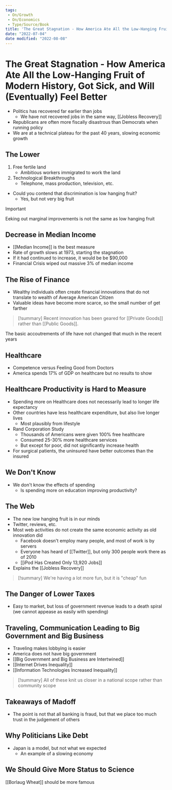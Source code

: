 ```yaml
---
tags:
 - On/Growth
 - On/Economics
 - Type/Source/Book
title: 'The Great Stagnation - How America Ate All the Low-Hanging Fruit of Modern History, Got Sick, and Will (Eventually) Feel Better'
date: "2022-07-04"
date modified: "2022-08-08"
---
```


# The Great Stagnation - How America Ate All the Low-Hanging Fruit of Modern History, Got Sick, and Will (Eventually) Feel Better
- Politics has recovered far earlier than jobs
	- We have not recovered jobs in the same way, [[Jobless Recovery]]
- Republicans are often more fiscally disastrous than Democrats when running policy
- We are at a technical plateau for the past 40 years, slowing economic growth

## The Lower
1. Free fertile land
	- Ambitious workers immigrated to work the land
2. Technological Breakthroughs
	- Telephone, mass production, television, etc.

- Could you contend that discrimination is low hanging fruit?
	- Yes, but not very big fruit

> [!important]
> Eeking out marginal improvements is not the same as low hanging fruit

## Decrease in Median Income
- [[Median Income]] is the best measure
- Rate of growth slows at 1973, starting the stagnation
- If it had continued to increase, it would be be $90,000
- Financial Crisis wiped out massive 3% of median income

## The Rise of Finance
- Wealthy individuals often create financial innovations that do not translate to wealth of Average American Citizen
- Valuable ideas have become more scarce, so the small number of get farther

> [!summary]
> Recent innovation has been geared for [[Private Goods]] rather than [[Public Goods]].

The basic accoutrements of life have not changed that much in the recent years

## Healthcare
- Competence versus Feeling Good from Doctors
- America spends 17% of GDP on healthcare but no results to show

## Healthcare Productivity is Hard to Measure
- Spending more on Healthcare does not necessarily lead to longer life expectancy
- Other countries have less healthcare expenditure, but also live longer lives
	- Most plausibly from lifestyle
- Rand Corporation Study
	- Thousands of Americans were given 100% free healthcare
	- Consumed 25-30% more healthcare services
	- But except for poor, did not significantly increase health
- For surgical patients, the uninsured have better outcomes than the insured

## We Don't Know
- We don't know the effects of spending
	- Is spending more on education improving productivity?

## The Web
- The new low hanging fruit is in our minds
- Twitter, reviews, etc.
- Most web activities do not create the same economic activity as old innovation did
	- Facebook doesn't employ many people, and most of work is by servers
	- Everyone has heard of [[Twitter]], but only 300 people work there as of 2010
	- [[iPod Has Created Only 13,920 Jobs]]
- Explains the [[Jobless Recovery]]

> [!summary]
> We're having a lot more fun, but it is "cheap" fun

## The Danger of Lower Taxes
- Easy to market, but loss of government revenue leads to a death spiral (we cannot appease as easily with spending)

## Traveling, Communication Leading to Big Government and Big Business
- Traveling makes lobbying is easier
- America does not have big government
- [[Big Government and Big Business are Intertwined]]
- [[Internet Drives Inequality]]
- [[Information Technologies Increased Inequality]]

> [!summary]
> All of these knit us closer in a national scope rather than community scope

## Takeaways of Madoff
- The point is not that all banking is fraud, but that we place too much trust in the judgement of others

## Why Politicians Like Debt
- Japan is a model, but not what we expected
	- An example of a slowing economy

## We Should Give More Status to Science
 [[Borlaug Wheat]] should be more famous
